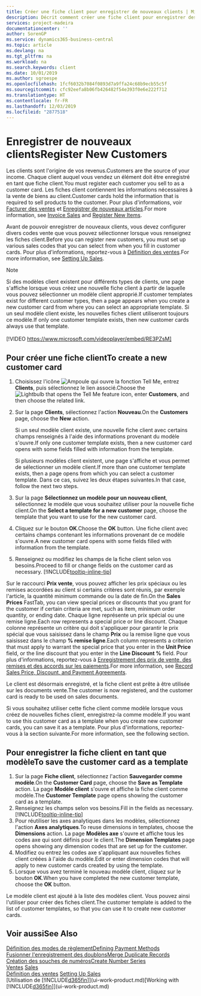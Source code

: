 ```yaml
---
title: Créer une fiche client pour enregistrer de nouveaux clients | Microsoft Docs
description: Décrit comment créer une fiche client pour enregistrer des informations sur chaque nouveau client ou client auquel vous vendez.
services: project-madeira
documentationcenter: ''
author: SorenGP
ms.service: dynamics365-business-central
ms.topic: article
ms.devlang: na
ms.tgt_pltfrm: na
ms.workload: na
ms.search.keywords: client
ms.date: 10/01/2019
ms.author: sgroespe
ms.openlocfilehash: 1fcf6032b7084f0893d7a9ffa24c68b9ecb55c5f
ms.sourcegitcommit: cfc92eefa8b06fb426482f54e393f0e6e222f712
ms.translationtype: HT
ms.contentlocale: fr-FR
ms.lasthandoff: 12/03/2019
ms.locfileid: "2877518"
---
```

# <a name="register-new-customers"></a><span data-ttu-id="2a9f3-103">Enregistrer de nouveaux clients</span><span class="sxs-lookup"><span data-stu-id="2a9f3-103">Register New Customers</span></span>
<span data-ttu-id="2a9f3-104">Les clients sont l'origine de vos revenus.</span><span class="sxs-lookup"><span data-stu-id="2a9f3-104">Customers are the source of your income.</span></span> <span data-ttu-id="2a9f3-105">Chaque client auquel vous vendez un élément doit être enregistré en tant que fiche client.</span><span class="sxs-lookup"><span data-stu-id="2a9f3-105">You must register each customer you sell to as a customer card.</span></span> <span data-ttu-id="2a9f3-106">Les fiches client contiennent les informations nécessaires à la vente de biens au client.</span><span class="sxs-lookup"><span data-stu-id="2a9f3-106">Customer cards hold the information that is required to sell products to the customer.</span></span> <span data-ttu-id="2a9f3-107">Pour plus d'informations, voir [Facturer des ventes](sales-how-invoice-sales.md) et [Enregistrer de nouveaux articles](inventory-how-register-new-items.md).</span><span class="sxs-lookup"><span data-stu-id="2a9f3-107">For more information, see [Invoice Sales](sales-how-invoice-sales.md) and [Register New Items](inventory-how-register-new-items.md).</span></span>  

<span data-ttu-id="2a9f3-108">Avant de pouvoir enregistrer de nouveaux clients, vous devez configurer divers codes vente que vous pouvez sélectionner lorsque vous renseignez les fiches client.</span><span class="sxs-lookup"><span data-stu-id="2a9f3-108">Before you can register new customers, you must set up various sales codes that you can select from when you fill in customer cards.</span></span> <span data-ttu-id="2a9f3-109">Pour plus d'informations, reportez-vous à [Définition des ventes](sales-setup-sales.md).</span><span class="sxs-lookup"><span data-stu-id="2a9f3-109">For more information, see [Setting Up Sales](sales-setup-sales.md).</span></span>

> [!NOTE]  
>   <span data-ttu-id="2a9f3-110">Si des modèles client existent pour différents types de clients, une page s'affiche lorsque vous créez une nouvelle fiche client à partir de laquelle vous pouvez sélectionner un modèle client approprié.</span><span class="sxs-lookup"><span data-stu-id="2a9f3-110">If customer templates exist for different customer types, then a page appears when you create a new customer card from where you can select an appropriate template.</span></span> <span data-ttu-id="2a9f3-111">Si un seul modèle client existe, les nouvelles fiches client utiliseront toujours ce modèle.</span><span class="sxs-lookup"><span data-stu-id="2a9f3-111">If only one customer template exists, then new customer cards always use that template.</span></span>
<br><br>
> [!VIDEO https://www.microsoft.com/videoplayer/embed/RE3PZsM]

## <a name="to-create-a-new-customer-card"></a><span data-ttu-id="2a9f3-112">Pour créer une fiche client</span><span class="sxs-lookup"><span data-stu-id="2a9f3-112">To create a new customer card</span></span>
1. <span data-ttu-id="2a9f3-113">Choisissez l'icône ![Ampoule qui ouvre la fonction Tell Me](media/ui-search/search_small.png "Dites-moi ce que vous voulez faire"), entrez **Clients**, puis sélectionnez le lien associé.</span><span class="sxs-lookup"><span data-stu-id="2a9f3-113">Choose the ![Lightbulb that opens the Tell Me feature](media/ui-search/search_small.png "Tell me what you want to do") icon, enter **Customers**, and then choose the related link.</span></span>  
2. <span data-ttu-id="2a9f3-114">Sur la page **Clients**, sélectionnez l'action **Nouveau**.</span><span class="sxs-lookup"><span data-stu-id="2a9f3-114">On the **Customers** page, choose the **New** action.</span></span>

    <span data-ttu-id="2a9f3-115">Si un seul modèle client existe, une nouvelle fiche client avec certains champs renseignés à l'aide des informations provenant du modèle s'ouvre.</span><span class="sxs-lookup"><span data-stu-id="2a9f3-115">If only one customer template exists, then a new customer card opens with some fields filled with information from the template.</span></span>

    <span data-ttu-id="2a9f3-116">Si plusieurs modèles client existent, une page s'affiche et vous permet de sélectionner un modèle client.</span><span class="sxs-lookup"><span data-stu-id="2a9f3-116">If more than one customer template exists, then a page opens from which you can select a customer template.</span></span> <span data-ttu-id="2a9f3-117">Dans ce cas, suivez les deux étapes suivantes.</span><span class="sxs-lookup"><span data-stu-id="2a9f3-117">In that case, follow the next two steps.</span></span>
3. <span data-ttu-id="2a9f3-118">Sur la page **Sélectionnez un modèle pour un nouveau client**, sélectionnez le modèle que vous souhaitez utiliser pour la nouvelle fiche client.</span><span class="sxs-lookup"><span data-stu-id="2a9f3-118">On the **Select a template for a new customer** page, choose the template that you want to use for the new customer card.</span></span>
4. <span data-ttu-id="2a9f3-119">Cliquez sur le bouton **OK**.</span><span class="sxs-lookup"><span data-stu-id="2a9f3-119">Choose the **OK** button.</span></span> <span data-ttu-id="2a9f3-120">Une fiche client avec certains champs contenant les informations provenant de ce modèle s'ouvre.</span><span class="sxs-lookup"><span data-stu-id="2a9f3-120">A new customer card opens with some fields filled with information from the template.</span></span>  
5. <span data-ttu-id="2a9f3-121">Renseignez ou modifiez les champs de la fiche client selon vos besoins.</span><span class="sxs-lookup"><span data-stu-id="2a9f3-121">Proceed to fill or change fields on the customer card as necessary.</span></span> [!INCLUDE[tooltip-inline-tip](includes/tooltip-inline-tip_md.md)]

<span data-ttu-id="2a9f3-122">Sur le raccourci **Prix vente**, vous pouvez afficher les prix spéciaux ou les remises accordées au client si certains critères sont réunis, par exemple l'article, la quantité minimum commande ou la date de fin.</span><span class="sxs-lookup"><span data-stu-id="2a9f3-122">On the **Sales Prices** FastTab, you can view special prices or discounts that you grant for the customer if certain criteria are met, such as item, minimum order quantity, or ending date.</span></span> <span data-ttu-id="2a9f3-123">Chaque ligne représente un prix spécial ou une remise ligne.</span><span class="sxs-lookup"><span data-stu-id="2a9f3-123">Each row represents a special price or line discount.</span></span> <span data-ttu-id="2a9f3-124">Chaque colonne représente un critère qui doit s'appliquer pour garantir le prix spécial que vous saisissez dans le champ **Prix** ou la remise ligne que vous saisissez dans le champ **% remise ligne**.</span><span class="sxs-lookup"><span data-stu-id="2a9f3-124">Each column represents a criterion that must apply to warrant the special price that you enter in the **Unit Price** field, or the line discount that you enter in the **Line Discount %** field.</span></span> <span data-ttu-id="2a9f3-125">Pour plus d'informations, reportez-vous à [Enregistrement des prix de vente, des remises et des accords sur les paiements](sales-how-record-sales-price-discount-payment-agreements.md).</span><span class="sxs-lookup"><span data-stu-id="2a9f3-125">For more information, see [Record Sales Price, Discount, and Payment Agreements](sales-how-record-sales-price-discount-payment-agreements.md).</span></span>

<span data-ttu-id="2a9f3-126">Le client est désormais enregistré, et la fiche client est prête à être utilisée sur les documents vente.</span><span class="sxs-lookup"><span data-stu-id="2a9f3-126">The customer is now registered, and the customer card is ready to be used on sales documents.</span></span>

<span data-ttu-id="2a9f3-127">Si vous souhaitez utiliser cette fiche client comme modèle lorsque vous créez de nouvelles fiches client, enregistrez-la comme modèle.</span><span class="sxs-lookup"><span data-stu-id="2a9f3-127">If you want to use this customer card as a template when you create new customer cards, you can save it as a template.</span></span> <span data-ttu-id="2a9f3-128">Pour plus d'informations, reportez-vous à la section suivante.</span><span class="sxs-lookup"><span data-stu-id="2a9f3-128">For more information, see the following section.</span></span>

## <a name="to-save-the-customer-card-as-a-template"></a><span data-ttu-id="2a9f3-129">Pour enregistrer la fiche client en tant que modèle</span><span class="sxs-lookup"><span data-stu-id="2a9f3-129">To save the customer card as a template</span></span>
1. <span data-ttu-id="2a9f3-130">Sur la page **Fiche client**, sélectionnez l'action **Sauvegarder comme modèle**.</span><span class="sxs-lookup"><span data-stu-id="2a9f3-130">On the **Customer Card** page, choose the **Save as Template** action.</span></span> <span data-ttu-id="2a9f3-131">La page **Modèle client** s'ouvre et affiche la fiche client comme modèle.</span><span class="sxs-lookup"><span data-stu-id="2a9f3-131">The **Customer Template** page opens showing the customer card as a template.</span></span>
2. <span data-ttu-id="2a9f3-132">Renseignez les champs selon vos besoins.</span><span class="sxs-lookup"><span data-stu-id="2a9f3-132">Fill in the fields as necessary.</span></span> [!INCLUDE[tooltip-inline-tip](includes/tooltip-inline-tip_md.md)]
3. <span data-ttu-id="2a9f3-133">Pour réutiliser les axes analytiques dans les modèles, sélectionnez l'action **Axes analytiques**.</span><span class="sxs-lookup"><span data-stu-id="2a9f3-133">To reuse dimensions in templates, choose the **Dimensions** action.</span></span> <span data-ttu-id="2a9f3-134">La page **Modèles axe** s'ouvre et affiche tous les codes axe qui sont définis pour le client.</span><span class="sxs-lookup"><span data-stu-id="2a9f3-134">The **Dimension Templates** page opens showing any dimension codes that are set up for the customer.</span></span>
4. <span data-ttu-id="2a9f3-135">Modifiez ou entrez les codes axe s'appliquant aux nouvelles fiches client créées à l'aide du modèle.</span><span class="sxs-lookup"><span data-stu-id="2a9f3-135">Edit or enter dimension codes that will apply to new customer cards created by using the template.</span></span>  
5. <span data-ttu-id="2a9f3-136">Lorsque vous avez terminé le nouveau modèle client, cliquez sur le bouton **OK**.</span><span class="sxs-lookup"><span data-stu-id="2a9f3-136">When you have completed the new customer template, choose the **OK** button.</span></span>

<span data-ttu-id="2a9f3-137">Le modèle client est ajouté à la liste des modèles client. Vous pouvez ainsi l'utiliser pour créer des fiches client.</span><span class="sxs-lookup"><span data-stu-id="2a9f3-137">The customer template is added to the list of customer templates, so that you can use it to create new customer cards.</span></span>

## <a name="see-also"></a><span data-ttu-id="2a9f3-138">Voir aussi</span><span class="sxs-lookup"><span data-stu-id="2a9f3-138">See Also</span></span>
[<span data-ttu-id="2a9f3-139">Définition des modes de règlement</span><span class="sxs-lookup"><span data-stu-id="2a9f3-139">Defining Payment Methods</span></span>](finance-payment-methods.md)  
[<span data-ttu-id="2a9f3-140">Fusionner l'enregistrement des doublons</span><span class="sxs-lookup"><span data-stu-id="2a9f3-140">Merge Duplicate Records</span></span>](sales-how-merge-duplicate-records.md)  
[<span data-ttu-id="2a9f3-141">Création des souches de numéros</span><span class="sxs-lookup"><span data-stu-id="2a9f3-141">Create Number Series</span></span>](ui-create-number-series.md)  
<span data-ttu-id="2a9f3-142">[Ventes](sales-manage-sales.md)  </span><span class="sxs-lookup"><span data-stu-id="2a9f3-142">[Sales](sales-manage-sales.md)  </span></span>  
<span data-ttu-id="2a9f3-143">[Définition des ventes](sales-setup-sales.md)  </span><span class="sxs-lookup"><span data-stu-id="2a9f3-143">[Setting Up Sales](sales-setup-sales.md)  </span></span>  
<span data-ttu-id="2a9f3-144">[Utilisation de [!INCLUDE[d365fin](includes/d365fin_md.md)]](ui-work-product.md)</span><span class="sxs-lookup"><span data-stu-id="2a9f3-144">[Working with [!INCLUDE[d365fin](includes/d365fin_md.md)]](ui-work-product.md)</span></span>
